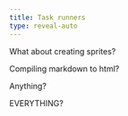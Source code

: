 ```yaml
---
title: Task runners
type: reveal-auto
---
```


What about creating sprites?

Compiling markdown to html?

Anything?

EVERYTHING?